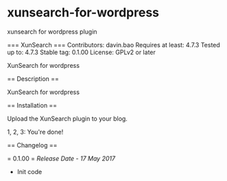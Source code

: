 # xunsearch-for-wordpress
xunsearch for wordpress plugin

=== XunSearch ===
Contributors: davin.bao
Requires at least: 4.7.3
Tested up to: 4.7.3
Stable tag: 0.1.00
License: GPLv2 or later

XunSearch for wordpress

== Description ==

XunSearch for wordpress

== Installation ==

Upload the XunSearch plugin to your blog.

1, 2, 3: You're done!

== Changelog ==

= 0.1.00 =
*Release Date - 17 May 2017*

* Init code
